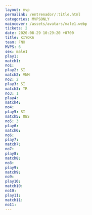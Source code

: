 ```yaml
---
layout: mvp
permalink: /entrenador/:title.html
categories: MVPSONLY
maincover: /assets/avatars/male1.webp
tickets: 2
date: 2020-08-29 10:29:20 +0700
title: KIYOKA
team: FNX
MVPS: 6
sex: male1
play1: 
match1: 
no1: 
play2: SI
match2: VNM
no2: 2
play3: SI
match3: TR
no3: 1
play4: 
match4: 
no4: 
play5: SI
match5: OBS
no5: 3
play6: 
match6: 
no6: 
play7: 
match7: 
no7: 
play8: 
match8: 
no8: 
play9: 
match9: 
no9: 
play10: 
match10: 
no10: 
play11: 
match11: 
no11:
---
```

